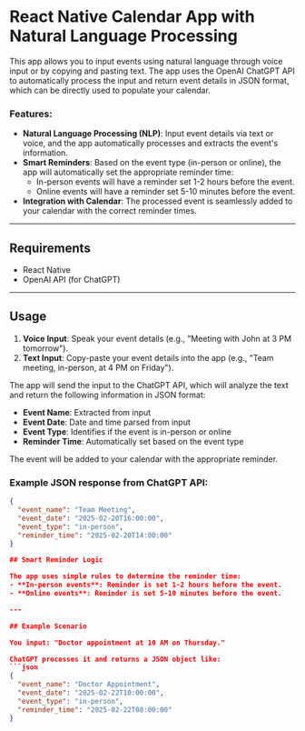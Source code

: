 # React Native Calendar App with Natural Language Processing

This app allows you to input events using natural language through voice input or by copying and pasting text. The app uses the OpenAI ChatGPT API to automatically process the input and return event details in JSON format, which can be directly used to populate your calendar.

### Features:
- **Natural Language Processing (NLP)**: Input event details via text or voice, and the app automatically processes and extracts the event's information.
- **Smart Reminders**: Based on the event type (in-person or online), the app will automatically set the appropriate reminder time:
  - In-person events will have a reminder set 1-2 hours before the event.
  - Online events will have a reminder set 5-10 minutes before the event.
- **Integration with Calendar**: The processed event is seamlessly added to your calendar with the correct reminder times.

---

## Requirements

- React Native
- OpenAI API (for ChatGPT)

---

## Usage

1. **Voice Input**: Speak your event details (e.g., "Meeting with John at 3 PM tomorrow").
2. **Text Input**: Copy-paste your event details into the app (e.g., "Team meeting, in-person, at 4 PM on Friday").

The app will send the input to the ChatGPT API, which will analyze the text and return the following information in JSON format:
- **Event Name**: Extracted from input
- **Event Date**: Date and time parsed from input
- **Event Type**: Identifies if the event is in-person or online
- **Reminder Time**: Automatically set based on the event type

The event will be added to your calendar with the appropriate reminder.

### Example JSON response from ChatGPT API:
```json
{
  "event_name": "Team Meeting",
  "event_date": "2025-02-20T16:00:00",
  "event_type": "in-person",
  "reminder_time": "2025-02-20T14:00:00"
}

## Smart Reminder Logic

The app uses simple rules to determine the reminder time:
- **In-person events**: Reminder is set 1-2 hours before the event.
- **Online events**: Reminder is set 5-10 minutes before the event.

---

## Example Scenario

You input: "Doctor appointment at 10 AM on Thursday."

ChatGPT processes it and returns a JSON object like:
```json
{
  "event_name": "Doctor Appointment",
  "event_date": "2025-02-22T10:00:00",
  "event_type": "in-person",
  "reminder_time": "2025-02-22T08:00:00"
}
